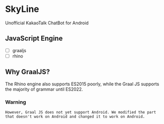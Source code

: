 # SkyLine
Unofficial KakaoTalk ChatBot for Android
## JavaScript Engine
- [ ] graaljs
- [ ] rhino
## Why GraalJS?
The Rhino engine also supports ES2015 poorly, while the Graal JS supports the majority of grammar until ES2022.
### Warning
`However, Graal JS does not yet support Android.
We modified the part that doesn't work on Android and changed it to work on Android.`